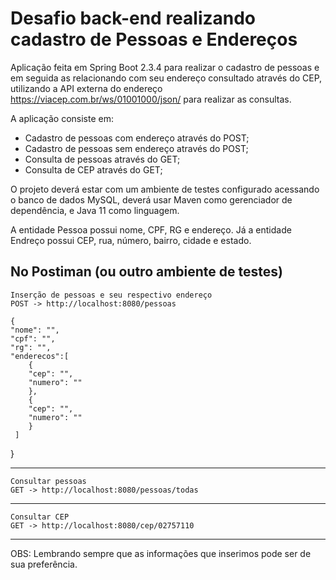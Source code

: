 # Desafio back-end realizando cadastro de Pessoas e Endereços

Aplicação feita em Spring Boot 2.3.4 para realizar o cadastro de pessoas e em seguida as relacionando com seu endereço consultado através do CEP, utilizando a API externa do endereço https://viacep.com.br/ws/01001000/json/ para realizar as consultas.

A aplicação consiste em:
- Cadastro de pessoas com endereço através do POST;
- Cadastro de pessoas sem endereço através do POST;
- Consulta de pessoas através do GET;
- Consulta de CEP através do GET;

O projeto deverá estar com um ambiente de testes configurado acessando o banco de dados MySQL, deverá usar Maven como gerenciador de dependência, e Java 11 como linguagem.

A entidade Pessoa possui nome, CPF, RG e endereço. Já a entidade Endreço possui CEP, rua, número, bairro, cidade e estado.

   No Postiman (ou outro ambiente de testes)
---
    Inserção de pessoas e seu respectivo endereço
    POST -> http://localhost:8080/pessoas
    
    {
    "nome": "",
    "cpf": "",
    "rg": "", 
    "enderecos":[
        {
        "cep": "",
        "numero": ""
        },
        {
        "cep": "",
        "numero": ""
        }
     ] 
  }
  
---
    Consultar pessoas
    GET -> http://localhost:8080/pessoas/todas
   
---
    Consultar CEP
    GET -> http://localhost:8080/cep/02757110
---

OBS: Lembrando sempre que as informações que inserimos pode ser de sua preferência. 
